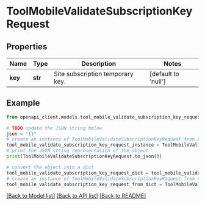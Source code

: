 # ToolMobileValidateSubscriptionKeyRequest


## Properties

Name | Type | Description | Notes
------------ | ------------- | ------------- | -------------
**key** | **str** | Site subscription temporary key. | [default to 'null']

## Example

```python
from openapi_client.models.tool_mobile_validate_subscription_key_request import ToolMobileValidateSubscriptionKeyRequest

# TODO update the JSON string below
json = "{}"
# create an instance of ToolMobileValidateSubscriptionKeyRequest from a JSON string
tool_mobile_validate_subscription_key_request_instance = ToolMobileValidateSubscriptionKeyRequest.from_json(json)
# print the JSON string representation of the object
print(ToolMobileValidateSubscriptionKeyRequest.to_json())

# convert the object into a dict
tool_mobile_validate_subscription_key_request_dict = tool_mobile_validate_subscription_key_request_instance.to_dict()
# create an instance of ToolMobileValidateSubscriptionKeyRequest from a dict
tool_mobile_validate_subscription_key_request_from_dict = ToolMobileValidateSubscriptionKeyRequest.from_dict(tool_mobile_validate_subscription_key_request_dict)
```
[[Back to Model list]](../README.md#documentation-for-models) [[Back to API list]](../README.md#documentation-for-api-endpoints) [[Back to README]](../README.md)


